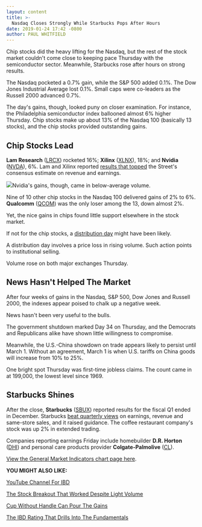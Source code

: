 ```yaml
---
layout: content
title: >-
  Nasdaq Closes Strongly While Starbucks Pops After Hours
date: 2019-01-24 17:42 -0800
author: PAUL WHITFIELD
---
```






Chip stocks did the heavy lifting for the Nasdaq, but the rest of the stock market couldn't come close to keeping pace Thursday with the semiconductor sector. Meanwhile, Starbucks rose after hours on strong results.




The Nasdaq pocketed a 0.7% gain, while the S&P 500 added 0.1%. The Dow Jones Industrial Average lost 0.1%. Small caps were co-leaders as the Russell 2000 advanced 0.7%.


The day's gains, though, looked puny on closer examination. For instance, the Philadelphia semiconductor index ballooned almost 6% higher Thursday. Chip stocks make up about 13% of the Nasdaq 100 (basically 13 stocks), and the chip stocks provided outstanding gains.


Chip Stocks Lead
----------------


**Lam Research** ([LRCX](https://research.investors.com/quote.aspx?symbol=LRCX)) rocketed 16%; **Xilinx** ([XLNX](https://research.investors.com/quote.aspx?symbol=XLNX)), 18%; and **Nvidia** ([NVDA](https://research.investors.com/quote.aspx?symbol=NVDA)), 6%. Lam and Xilinx reported [results that topped](https://www.investors.com/news/technology/xilinx-stock-record-high-earnings/) the Street's consensus estimate on revenue and earnings.


![](https://www.investors.com/wp-content/uploads/2019/01/MP012419-241x300.jpg)Nvidia's gains, though, came in below-average volume.


Nine of 10 other chip stocks in the Nasdaq 100 delivered gains of 2% to 6%. **Qualcomm** ([QCOM](https://research.investors.com/quote.aspx?symbol=QCOM)) was the only loser among the 13, down almost 2%.


Yet, the nice gains in chips found little support elsewhere in the stock market.


If not for the chip stocks, a [distribution day](https://www.investors.com/how-to-invest/investors-corner/how-to-spot-stock-market-tops-track-the-distribution-days/) might have been likely.


A distribution day involves a price loss in rising volume. Such action points to institutional selling.


Volume rose on both major exchanges Thursday.


News Hasn't Helped The Market
-----------------------------


After four weeks of gains in the Nasdaq, S&P 500, Dow Jones and Russell 2000, the indexes appear poised to chalk up a negative week.


News hasn't been very useful to the bulls.


The government shutdown marked Day 34 on Thursday, and the Democrats and Republicans alike have shown little willingness to compromise.


Meanwhile, the U.S.-China showdown on trade appears likely to persist until March 1. Without an agreement, March 1 is when U.S. tariffs on China goods will increase from 10% to 25%.


One bright spot Thursday was first-time jobless claims. The count came in at 199,000, the lowest level since 1969.


Starbucks Shines
----------------


After the close, **Starbucks** ([SBUX](https://research.investors.com/quote.aspx?symbol=SBUX)) reported results for the fiscal Q1 ended in December. Starbucks [beat quarterly views](https://www.investors.com/news/starbucks-earnings-q1-2019-starbucks-stock-buy-point/) on earnings, revenue and same-store sales, and it raised guidance. The coffee restaurant company's stock was up 2% in extended trading.


Companies reporting earnings Friday include homebuilder **D.R. Horton** ([DHI](https://research.investors.com/quote.aspx?symbol=DHI)) and personal care products provider **Colgate-Palmolive** ([CL](https://research.investors.com/quote.aspx?symbol=CL)).


[View the General Market Indicators chart page here](https://www.investors.com/wp-content/uploads/2019/01/IBD2401152451GMI2.pdf).


**YOU MIGHT ALSO LIKE:**


[YouTube Channel For IBD](http://www.youtube.com/investorsbusinessdaily)


[The Stock Breakout That Worked Despite Light Volume](https://www.investors.com/how-to-invest/investors-corner/why-apple-nvidia-breakouts-still-worked-despite-light-volume/)


[Cup Without Handle Can Pour The Gains](https://www.investors.com/how-to-invest/investors-corner/corner-cup-without-handle/)


[The IBD Rating That Drills Into The Fundamentals](https://www.investors.com/how-to-invest/investors-corner/how-to-find-top-stocks-2/)




